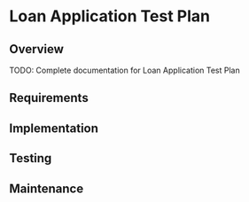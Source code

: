# Loan Application Test Plan

## Overview
TODO: Complete documentation for Loan Application Test Plan

## Requirements

## Implementation

## Testing

## Maintenance
